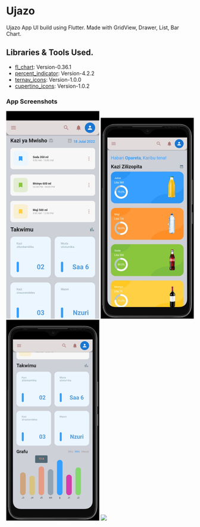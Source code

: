 # Ujazo

Ujazo App UI build using Flutter. Made with GridView, Drawer, List, Bar Chart.

## Libraries & Tools Used.
- [fl_chart](https://pub.dev/packages/fl_chart): Version-0.36.1
- [percent_indicator](https://pub.dev/packages/percent_indicator): Version-4.2.2
- [ternav_icons](https://pub.dev/packages/ternav_icons): Version-1.0.0
- [cupertino_icons](https://pub.dev/packages/cupertino_icons): Version-1.0.2

### App Screenshots
<img src="images/ss/1.jpeg" width="250"> <img src="images/ss/2.jpeg" width="250"> <img src="images/ss/3.jpeg" width="250"> 
<img src="images/sideMenu.png" width="250">


